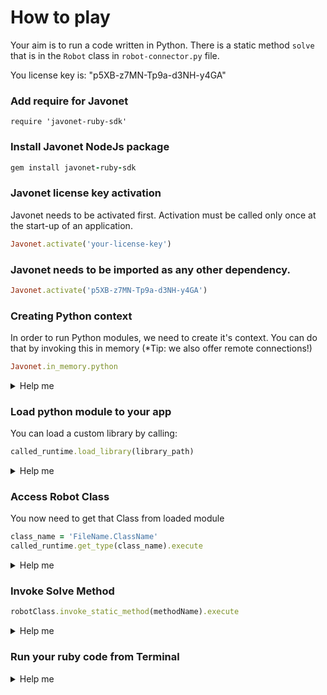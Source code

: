 # How to play

Your aim is to run a code written in Python.
There is a static method `solve` that is in the `Robot` class in `robot-connector.py` file.

You license key is: "p5XB-z7MN-Tp9a-d3NH-y4GA"

### Add require for Javonet
```
require 'javonet-ruby-sdk'
```

### Install Javonet NodeJs package
```ruby
gem install javonet-ruby-sdk
```

### Javonet license key activation
Javonet needs to be activated first. Activation must be called only once at the start-up of an application.

```ruby
Javonet.activate('your-license-key')
```

### Javonet needs to be imported as any other dependency.
```ruby
Javonet.activate('p5XB-z7MN-Tp9a-d3NH-y4GA')
```

### Creating Python context
In order to run Python modules, we need to create it's context.
You can do that by invoking this in memory (*Tip: we also offer remote connections!)

```ruby
Javonet.in_memory.python
```

<details>
  <summary>Help me</summary>
  
  ### Code
  ```ruby
  called_runtime = Javonet.in_memory.python
  ```
</details>

### Load python module to your app
You can load a custom library by calling:
  ```ruby
  called_runtime.load_library(library_path)
  ```

<details>
  <summary>Help me</summary>
  
  ### Code
  ```ruby
  called_runtime.load_library(".")
  ```
</details>

### Access Robot Class
You now need to get that Class from loaded module
  ```ruby
  class_name = 'FileName.ClassName'
  called_runtime.get_type(class_name).execute
  ```
<details>
  <summary>Help me</summary>
  
  ### Code
  ```ruby
  class_name = 'robot-connector.Robot'
  robotClass = called_runtime.get_type(class_name).execute
  ```
</details>

### Invoke Solve Method

  ```ruby
  robotClass.invoke_static_method(methodName).execute
  ```
<details>
  <summary>Help me</summary>
  
  ### Code
  ```ruby
  robotClass.invoke_static_method('solve').execute
  ```
</details>

### Run your ruby code from Terminal


<details>
  <summary>Help me</summary>
  
  ### Code
  ```bash
  ruby ./main.rb
  ```
</details>